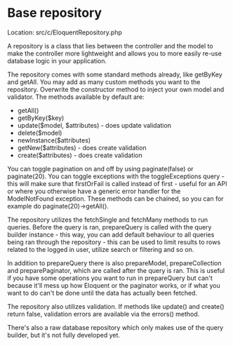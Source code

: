 # Base repository

Location: src/c/EloquentRepository.php

A repository is a class that lies between the controller and the model to make the controller more lightweight and allows you to more easily re-use database logic in your application.

The repository comes with some standard methods already, like getByKey and getAll. You may add as many custom methods you want to the repository. Overwrite the constructor method to inject your own model and validator. The methods available by default are:

- getAll()
- getByKey($key)
- update($model, $attributes) - does update validation
- delete($model)
- newInstance($attributes)
- getNew($attributes) - does create validation
- create($attributes) - does create validation

You can toggle pagination on and off by using paginate(false) or paginate(20). You can toggle exceptions with the toggleExceptions query - this will make sure that firstOrFail is called instead of first - useful for an API or where you otherwise have a generic error handler for the ModelNotFound exception. These methods can be chained, so you can for example do paginate(20)->getAll().

The repository utilizes the fetchSingle and fetchMany methods to run queries. Before the query is ran, prepareQuery is called with the query builder instance - this way, you can add default behaviour to all queries being ran through the repository - this can be used to limit results to rows related to the logged in user, utilize search or filtering and so on.

In addition to prepareQuery there is also prepareModel, prepareCollection and preparePaginator, which are called after the query is ran. This is useful if you have some operations you want to run in prepareQuery but can't because it'll mess up how Eloquent or the paginator works, or if what you want to do can't be done until the data has actually been fetched.

The repository also utilizes validation. If methods like update() and create() return false, validation errors are available via the errors() method.

There's also a raw database repository which only makes use of the query builder, but it's not fully developed yet.